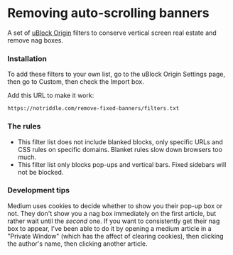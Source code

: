 Removing auto-scrolling banners
===============================

A set of [uBlock Origin](https://github.com/gorhill/uBlock/) filters to conserve vertical screen real estate and remove nag boxes.

### Installation

To add these filters to your own list, go to the uBlock Origin Settings page,
then go to Custom, then check the Import box.

Add this URL to make it work:

    https://notriddle.com/remove-fixed-banners/filters.txt

### The rules

* This filter list does not include blanked blocks, only specific URLs and CSS rules on specific domains. Blanket rules slow down browsers too much.
* This filter list only blocks pop-ups and vertical bars. Fixed sidebars will not be blocked.

### Development tips

Medium uses cookies to decide whether to show you their pop-up box or not.
They don't show you a nag box immediately on the first article, but rather wait until the *second* one.
If you want to consistently get their nag box to appear, I've been able to do it by opening a medium article in a "Private Window" (which has the affect of clearing cookies), then clicking the author's name, then clicking another article.

